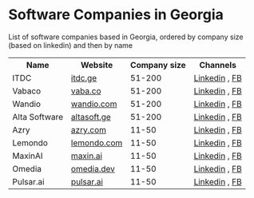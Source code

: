 # Software Companies in Georgia
List of software companies based in Georgia, ordered by company size  (based on linkedin)  and then  by name


<table>
<tr>
  <th>
    Name
  </th>
  <th>
    Website
  </th>
  <th>
   Company size
  </th>
  <th>
   Channels
  </th>
</tr>


<tr>
<td>ITDC</td>
<td><a href="http://www.itdc.ge">itdc.ge</a></td>
<td>51-200</td>
<td>
<a href="https://www.linkedin.com/company/itdc/about/">Linkedin</a> , 
<a href="https://www.facebook.com/ITDCGeorgia/">FB</a>
</tr>

<tr>
<td>Vabaco</td>
<td><a href="https://vaba.co/">vaba.co</a></td>
<td>51-200</td>
<td>
<a href="https://www.linkedin.com/company/vabaco/about/">Linkedin</a> , 
<a href="https://www.facebook.com/vabacosoftware/">FB</a>
</tr>

<tr>
<td>Wandio</td>
<td><a href="https://wandio.com">wandio.com</a></td>
<td>51-200</td>
<td>
<a href="https://www.linkedin.com/company/wandio/about/">Linkedin</a> , 
<a href="https://www.facebook.com/wandiodevelopment/">FB</a>
</tr>

<tr>
<td>Alta Software</td>
<td><a href="http://www.altasoft.ge">altasoft.ge</a></td>
<td>51-200</td>
<td>
<a href="https://www.linkedin.com/company/alta-software/about/">Linkedin</a> , 
<a href="https://www.facebook.com/altasoft.ge/">FB</a>
</tr>

<tr>
<td>Azry</td>
<td><a href="http://www.azry.com/company-info">azry.com</a></td>
<td>11-50</td>
<td>
<a href="https://www.linkedin.com/company/azry/about/">Linkedin</a> , 
<a href="https://www.facebook.com/AzRyCompany/">FB</a>
</tr>


<tr>
<td>Lemondo</td>
<td><a href="https://lemondo.com/">lemondo.com</a></td>
<td>11-50</td>
<td>
<a href="https://www.linkedin.com/company/lemondo/about/">Linkedin</a> , 
<a href="https://www.facebook.com/LemondoEntertainment">FB</a>
</tr>


<tr>
<td>MaxinAI</td>
<td><a href="https://maxin.ai/">maxin.ai</a></td>
<td>11-50</td>
<td>
<a href="https://www.linkedin.com/company/maxin-ai/about/">Linkedin</a> , 
<a href="https://www.facebook.com/MaxinAI-2129431614033886">FB</a>
</tr>



<tr>
<td>Omedia</td>
<td><a href="https://omedia.dev/">omedia.dev</a></td>
<td>11-50</td>
<td>
<a href="https://www.linkedin.com/company/omedia-dev/about/">Linkedin</a> , 
<a href="https://www.facebook.com/omedia.dev/">FB</a>
</tr>

<tr>
<td>Pulsar.ai</td>
<td><a href="https://pulsar.ai/">pulsar.ai</a></td>
<td>11-50</td>
<td>
<a href="https://www.linkedin.com/company/pulsar-ai/about/">Linkedin</a> , 
<a href="https://www.facebook.com/aibypulsar/">FB</a>
</tr>








</table>
